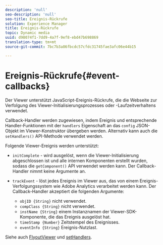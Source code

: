 ```yaml
---
description: 'null'
seo-description: 'null'
seo-title: Ereignis-Rückrufe
solution: Experience Manager
title: Ereignis-Rückrufe
topic: Dynamic media
uuid: d98074f1-7dd9-4a7f-9ef8-ebd47b698869
translation-type: tm+mt
source-git-commit: 7bc7b3a86fbcdc57cfdc31745fae3afc06e44b15

---
```



# Ereignis-Rückrufe{#event-callbacks}

Der Viewer unterstützt JavaScript-Ereignis-Rückrufe, die die Webseite zur Verfolgung des Viewer-Initialisierungsprozesses oder -Laufzeitverhaltens verwendet.

Callback-Handler werden zugewiesen, indem Ereignis und entsprechende Handler-Funktionen mit der `handlers` Eigenschaft an das `config` JSON-Objekt im Viewer-Konstruktor übergeben werden. Alternativ kann auch die `setHandlers()` API-Methode verwendet werden.

Folgende Viewer-Ereignis werden unterstützt:

* `initComplete` - wird ausgelöst, wenn die Viewer-Initialisierung abgeschlossen ist und alle internen Komponenten erstellt wurden, sodass die `getComponent()` API verwendet werden kann. Der Callback-Handler nimmt keine Argumente an.

* `trackEvent` - löst jedes Ereignis im Viewer aus, das von einem Ereignis-Verfolgungssystem wie Adobe Analytics verarbeitet werden kann. Der Callback-Handler akzeptiert die folgenden Argumente:

   * `objID {String}` nicht verwendet.
   * `compClass {String}` nicht verwendet.
   * `instName {String}` einem Instanznamen der Viewer-SDK-Komponente, die das Ereignis ausgelöst hat.
   * `timeStamp {Number}` Zeitstempel des Ereignisses.
   * `eventInfo {String}` Ereignis-Nutzlast.

Siehe auch [FlyoutViewer](../../c-html5-s7-aem-asset-viewers/c-html5-flyout-viewer-20-about/c-html5-flyout-viewer-20-javascriptapiref/r-html5-flyout-viewer-20-javascriptapiref-.flyoutviewer.md#reference-b99bb25606444f46b27529ff3e960b1e) und [setHandlers](../../c-html5-s7-aem-asset-viewers/c-html5-flyout-viewer-20-about/c-html5-flyout-viewer-20-javascriptapiref/r-html5-flyout-viewer-20-javascriptapiref-sethandlers.md#reference-74e9acb1cd0047d5bd60eea5fa5c8692).
